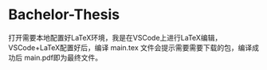 # Bachelor-Thesis

打开需要本地配置好LaTeX环境，我是在VSCode上进行LaTeX编辑，VSCode+LaTeX配置好后，编译 main.tex 文件会提示需要需要下载的包，编译成功后 main.pdf即为最终文件。
